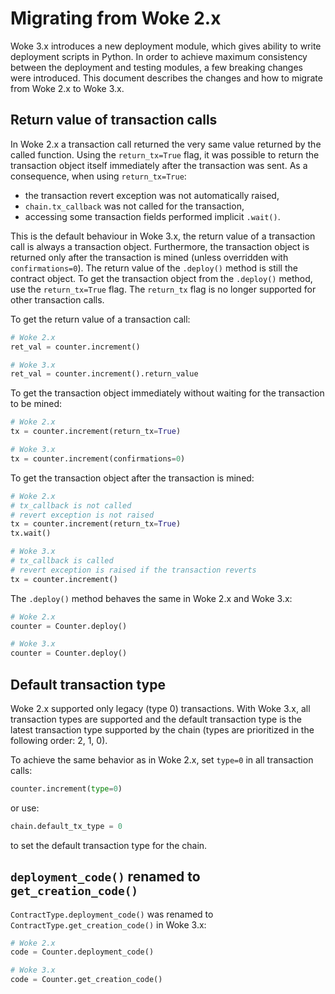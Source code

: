 # Migrating from Woke 2.x

Woke 3.x introduces a new deployment module, which gives ability to write deployment scripts in Python.
In order to achieve maximum consistency between the deployment and testing modules, a few breaking changes were introduced.
This document describes the changes and how to migrate from Woke 2.x to Woke 3.x.

## Return value of transaction calls

In Woke 2.x a transaction call returned the very same value returned by the called function.
Using the `return_tx=True` flag, it was possible to return the transaction object itself immediately after the transaction was sent.
As a consequence, when using `return_tx=True`:

- the transaction revert exception was not automatically raised,
- `chain.tx_callback` was not called for the transaction,
- accessing some transaction fields performed implicit `.wait()`.

This is the default behaviour in Woke 3.x, the return value of a transaction call is always a transaction object.
Furthermore, the transaction object is returned only after the transaction is mined (unless overridden with `confirmations=0`).
The return value of the `.deploy()` method is still the contract object. To get the transaction object from the `.deploy()` method, use the `return_tx=True` flag.
The `return_tx` flag is no longer supported for other transaction calls.

To get the return value of a transaction call:
```python
# Woke 2.x
ret_val = counter.increment()

# Woke 3.x
ret_val = counter.increment().return_value
```

To get the transaction object immediately without waiting for the transaction to be mined:
```python
# Woke 2.x
tx = counter.increment(return_tx=True)

# Woke 3.x
tx = counter.increment(confirmations=0)
```

To get the transaction object after the transaction is mined:
```python
# Woke 2.x
# tx_callback is not called
# revert exception is not raised
tx = counter.increment(return_tx=True)
tx.wait()

# Woke 3.x
# tx_callback is called
# revert exception is raised if the transaction reverts
tx = counter.increment()
```

The `.deploy()` method behaves the same in Woke 2.x and Woke 3.x:
```python
# Woke 2.x
counter = Counter.deploy()

# Woke 3.x
counter = Counter.deploy()
```

## Default transaction type

Woke 2.x supported only legacy (type 0) transactions. With Woke 3.x, all transaction types are supported and the default transaction type is the latest transaction type supported by the chain (types are prioritized in the following order: 2, 1, 0).

To achieve the same behavior as in Woke 2.x, set `type=0` in all transaction calls:

```python
counter.increment(type=0)
```

or use:

```python
chain.default_tx_type = 0
```

to set the default transaction type for the chain.

## `deployment_code()` renamed to `get_creation_code()`

`ContractType.deployment_code()` was renamed to `ContractType.get_creation_code()` in Woke 3.x:

```python
# Woke 2.x
code = Counter.deployment_code()

# Woke 3.x
code = Counter.get_creation_code()
```
